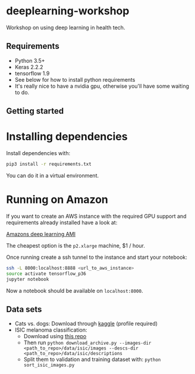 # deeplearning-workshop

Workshop on using deep learning in health tech.

## Requirements

* Python 3.5+
* Keras 2.2.2
* tensorflow 1.9
* See below for how to install python requirements
* It's really nice to have a nvidia gpu, otherwise you'll have some waiting to do.

## Getting started

# Installing dependencies
Install dependencies with:

```bash
pip3 install -r requirements.txt
```

You can do it in a virtual environment.

# Running on Amazon

If you want to create an AWS instance with the required GPU support and requirements already installed have a look at:

[Amazons deep learning AMI](https://aws.amazon.com/marketplace/pp/B077GCH38C)

The cheapest option is the `p2.xlarge` machine, $1 / hour.

Once running create a ssh tunnel to the instance and start your notebook:

```bash
ssh -L 8000:localhost:8888 <url_to_aws_instance>
source activate tensorflow_p36
jupyter notebook
```

Now a notebook should be available on `localhost:8000`.

## Data sets

* Cats vs. dogs: Download through [kaggle](https://www.kaggle.com/c/dogs-vs-cats/data) (profile required)
* ISIC melanoma classification:
	- Download using [this repo](https://github.com/GalAvineri/ISIC-Archive-Downloader)
	- Then run `python download_archive.py --images-dir <path_to_repo>/data/isic/images --descs-dir <path_to_repo>/data/isic/descriptions`
	- Split them to validation and training dataset with: `python sort_isic_images.py`
